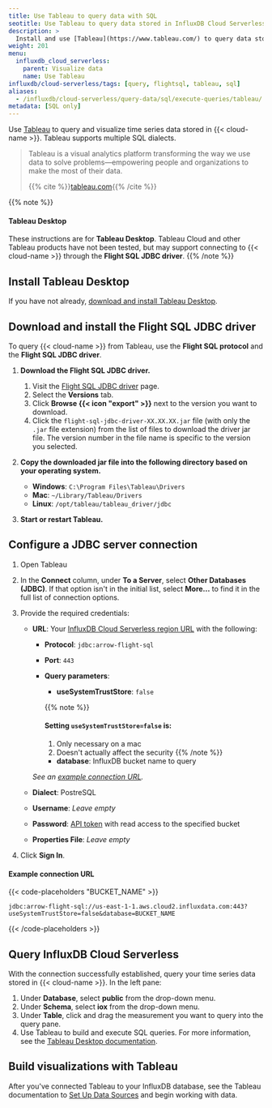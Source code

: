 ```yaml
---
title: Use Tableau to query data with SQL
seotitle: Use Tableau to query data stored in InfluxDB Cloud Serverless
description: >
  Install and use [Tableau](https://www.tableau.com/) to query data stored in InfluxDB.
weight: 201
menu:
  influxdb_cloud_serverless:
    parent: Visualize data
    name: Use Tableau
influxdb/cloud-serverless/tags: [query, flightsql, tableau, sql]
aliases:
  - /influxdb/cloud-serverless/query-data/sql/execute-queries/tableau/
metadata: [SQL only]
---
```


Use [Tableau](https://www.tableau.com/) to query and visualize time series data
stored in {{< cloud-name >}}. Tableau supports multiple SQL dialects.

> Tableau is a visual analytics platform transforming the way we use data to
> solve problems—empowering people and organizations to make the most of their data.
>
> {{% cite %}}[tableau.com](https://www.tableau.com/why-tableau/what-is-tableau){{% /cite %}}

{{% note %}}
#### Tableau Desktop

These instructions are for **Tableau Desktop**.
Tableau Cloud and other Tableau products have not been tested, but may support
connecting to {{< cloud-name >}} through the **Flight SQL JDBC driver**.
{{% /note %}}

## Install Tableau Desktop

If you have not already, [download and install Tableau Desktop](https://www.tableau.com/products/desktop/download).

## Download and install the Flight SQL JDBC driver

To query {{< cloud-name >}} from Tableau, use the **Flight SQL protocol** and the
**Flight SQL JDBC driver**.

1.  **Download the Flight SQL JDBC driver.**
    1.  Visit the [Flight SQL JDBC driver](https://central.sonatype.com/artifact/org.apache.arrow/flight-sql-jdbc-driver/) page.
    2.  Select the **Versions** tab.
    3.  Click **Browse {{< icon "export" >}}** next to the version you want to
        download.
    4.  Click the `flight-sql-jdbc-driver-XX.XX.XX.jar` file
        (with only the `.jar` file extension) from the list of files
        to download the driver jar file.
        The version number in the file name is specific to the version you selected.

2.  **Copy the downloaded jar file into the following directory based on your operating system.**
  
    - **Windows**: `C:\Program Files\Tableau\Drivers`
    - **Mac**: `~/Library/Tableau/Drivers`
    - **Linux**: `/opt/tableau/tableau_driver/jdbc`

3.  **Start or restart Tableau.**

## Configure a JDBC server connection

1.  Open Tableau
2.  In the **Connect** column, under **To a Server**, select **Other Databases (JDBC)**.
    If that option isn't in the initial list, select **More...** to find it in
    the full list of connection options.
3.  Provide the required credentials:

    - **URL**: Your [InfluxDB Cloud Serverless region URL](/influxdb/cloud-serverless/reference/regions/)
      with the following:

      - **Protocol**: `jdbc:arrow-flight-sql`
      - **Port**: `443`
      - **Query parameters**:
        - **useSystemTrustStore**: `false`

        {{% note %}}
        #### Setting `useSystemTrustStore=false` is:
          1. Only necessary on a mac
          2. Doesn't actually affect the security
        {{% /note %}}

        - **database**: InfluxDB bucket name to query
    
      _See an [example connection URL](#example-connection-url)._
    
    - **Dialect**: PostreSQL
    - **Username**: _Leave empty_
    - **Password**: [API token](/influxdb/cloud-serverless/admin/tokens/)
      with read access to the specified bucket
    - **Properties File**: _Leave empty_

4.  Click **Sign In**.

#### Example connection URL

{{< code-placeholders "BUCKET_NAME" >}}
```
jdbc:arrow-flight-sql://us-east-1-1.aws.cloud2.influxdata.com:443?useSystemTrustStore=false&database=BUCKET_NAME
```
{{< /code-placeholders >}}

## Query InfluxDB Cloud Serverless

With the connection successfully established, query your time series data stored
in {{< cloud-name >}}. In the left pane:

1.  Under **Database**, select **public** from the drop-down menu.
2.  Under **Schema**, select **iox** from the drop-down menu.
3.  Under **Table**, click and drag the measurement you want to query into the query pane.
4.  Use Tableau to build and execute SQL queries.
    For more information, see the
    [Tableau Desktop documentation](https://help.tableau.com/current/pro/desktop/en-us/default.htm).

## Build visualizations with Tableau

After you've connected Tableau to your InfluxDB database, see the Tableau documentation to [Set Up Data Sources](https://help.tableau.com/current/pro/desktop/en-us/datasource_prepare.htm) and begin working with data.
